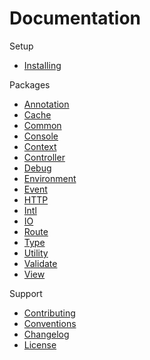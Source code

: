 # Documentation #

Setup
* [Installing](setup/installing.md)

Packages
* [Annotation](packages/annotation/index.md)
* [Cache](packages/cache/index.md)
* [Common](packages/common/index.md)
* [Console](packages/console/index.md)
* [Context](packages/context/index.md)
* [Controller](packages/controller/index.md)
* [Debug](packages/debug/index.md)
* [Environment](packages/env/index.md)
* [Event](packages/event/index.md)
* [HTTP](packages/http/index.md)
* [Intl](packages/intl/index.md)
* [IO](packages/io/index.md)
* [Route](packages/route/index.md)
* [Type](packages/type/index.md)
* [Utility](packages/utility/index.md)
* [Validate](packages/validate/index.md)
* [View](packages/view/index.md)

Support
* [Contributing](support/contributing.md)
* [Conventions](support/conventions.md)
* [Changelog](support/changelog.md)
* [License](support/license.md)
